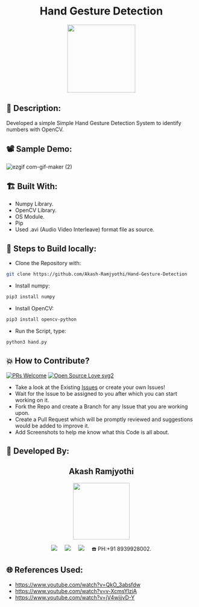 <h1 align="center">Hand Gesture Detection</h1>

<p align="center">
<img src="https://user-images.githubusercontent.com/54114888/139234439-386b4d75-4a47-4d13-b12c-a11041c9cb32.png" width="180" height="180">
</p>

## 📜 Description:
Developed a simple Simple Hand Gesture Detection System to identify numbers with OpenCV.

## 📽 Sample Demo:
![ezgif com-gif-maker (2)](https://user-images.githubusercontent.com/54114888/94371093-7ee5e700-0111-11eb-9c11-642847acebf6.gif)


## 🏗 Built With:
 - Numpy Library.
 - OpenCV Library.
 - OS Module.
 - Pip
 - Used .avi (Audio Video Interleave) format file as source.

## 🧪 Steps to Build locally:
- Clone the Repository with: 
```bash 
git clone https://github.com/Akash-Ramjyothi/Hand-Gesture-Detection 
```
- Install numpy: 
```bash
pip3 install numpy
```
- Install OpenCV: 
```bash
pip3 install opencv-python
```
- Run the Script, type: 
```bash
python3 hand.py
```

## 💥 How to Contribute?

[![PRs Welcome](https://img.shields.io/badge/PRs-welcome-brightgreen.svg?style=flat-square)](http://makeapullrequest.com)
[![Open Source Love svg2](https://badges.frapsoft.com/os/v2/open-source.svg?v=103)](https://github.com/ellerbrock/open-source-badges/) 

- Take a look at the Existing [Issues](https://github.com/Akash-Ramjyothi/Hand-Gesture-Detection/issues) or create your own Issues!
- Wait for the Issue to be assigned to you after which you can start working on it.
- Fork the Repo and create a Branch for any Issue that you are working upon.
- Create a Pull Request which will be promptly reviewed and suggestions would be added to improve it.
- Add Screenshots to help me know what this Code is all about.

## 👦 Developed By:
<h2 align="center">Akash Ramjyothi</h2>
<p align="center">
  <a href="https://github.com/Akash-Ramjyothi"><img src="https://avatars.githubusercontent.com/u/54114888?v=4" width=150px height=150px /></a> 
    
<p align="center">
  <a target="_blank"href="https://www.linkedin.com/in/akash-ramjyothi/"><img src="https://img.shields.io/badge/linkedin-%230077B5.svg?&style=for-the-badge&logo=linkedin&logoColor=white" /></a>&nbsp;&nbsp;&nbsp;&nbsp;
  <a href="mailto:akash.ramjyothi@gmail.com?subject=Hello%20Akash,%20From%20Github"><img src="https://img.shields.io/badge/gmail-%23D14836.svg?&style=for-the-badge&logo=gmail&logoColor=white" /></a>&nbsp;&nbsp;&nbsp;&nbsp;
  <a href="https://www.instagram.com/akash.ramjyothi/"><img src="https://img.shields.io/badge/instagram-%23D14836.svg?&style=for-the-badge&logo=instagram&logoColor=pink" /></a>&nbsp;&nbsp;&nbsp;&nbsp;
  ☎️ PH:+91 8939928002.
</p>

## 🌐 References Used:
- https://www.youtube.com/watch?v=QkO_3absfdw
- https://www.youtube.com/watch?v=v-XcmsYlzjA
- https://www.youtube.com/watch?v=jV4wijjvD-Y
